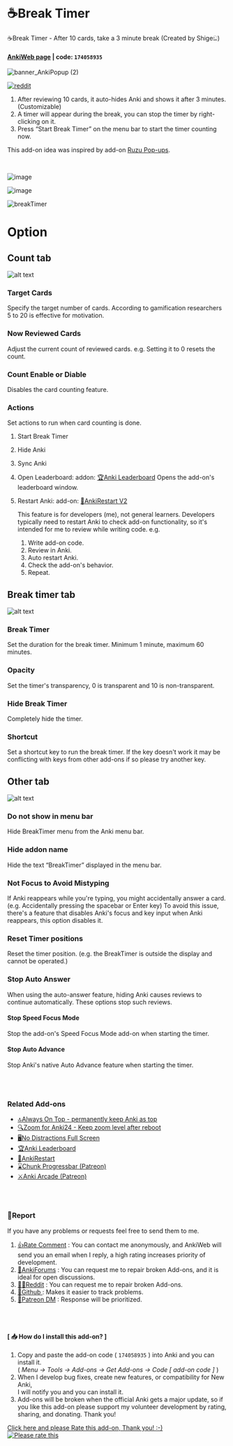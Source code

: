 # ☕Break Timer

☕Break Timer - After 10 cards, take a 3 minute break (Created by Shigeඞ)

#### [AnkiWeb page](https://ankiweb.net/shared/info/174058935) | code: `174058935`


<!--  -->


![banner_AnkiPopup (2)](https://github.com/user-attachments/assets/cac2621a-71e9-4487-ada3-45cbf248e2ca)  

[![reddit](https://github.com/shigeyukey/AnkiRestart/assets/124401518/85368aad-6f50-4335-8858-7a30a66fb065)](https://www.reddit.com/user/Shige-yuki)  

1. After reviewing 10 cards, it auto-hides Anki and shows it after 3 minutes. (Customizable)
2. A timer will appear during the break, you can stop the timer by right-clicking on it.
3.  Press “Start Break Timer” on the menu bar to start the timer counting now.

This add-on idea was inspired by add-on [Ruzu Pop-ups](https://ankiweb.net/shared/info/1736169259).

<br>

![image](https://github.com/user-attachments/assets/9c54c646-df0b-4299-a29a-9b185b0b240f) 

![image](https://github.com/user-attachments/assets/8fc7c94b-11fb-4407-a8ce-703cc70da8a4)  

![breakTimer](https://github.com/user-attachments/assets/843d28c3-c098-4e54-beef-0ac30ce9472c)  



# Option

## Count tab

![alt text](images/break-timer/00.png)

### Target Cards

Specify the target number of cards. According to gamification researchers 5 to 20 is effective for motivation.

### Now Reviewed Cards

Adjust the current count of reviewed cards. e.g. Setting it to 0 resets the count.


### Count Enable or Diable

Disables the card counting feature.

### Actions

Set actions to run when card counting is done.

1. Start Break Timer
2. Hide Anki
2. Sync Anki

3. Open Leaderboard: addon: [🏆Anki Leaderboard](https://ankiweb.net/shared/info/175794613)
    Opens the add-on's leaderboard window. 

4. Restart Anki: add-on: [🔂AnkiRestart V2](https://ankiweb.net/shared/info/1766024579)

    This feature is for developers (me), not general learners. Developers typically need to restart Anki to check add-on functionality, so it's intended for me to review while writing code. e.g.
      1. Write add-on code.
      2. Review in Anki.
      3. Auto restart Anki.
      4. Check the add-on's behavior.
      5. Repeat.



## Break timer tab

![alt text](images/break-timer/01.png)

### Break Timer

Set the duration for the break timer. Minimum 1 minute, maximum 60 minutes.

### Opacity

Set the timer's transparency, 0 is transparent and 10 is non-transparent.

### Hide Break Timer

Completely hide the timer.


### Shortcut

Set a shortcut key to run the break timer. If the key doesn't work it may be conflicting with keys from other add-ons if so please try another key.



## Other tab

![alt text](images/break-timer/02.png)

### Do not show in menu bar

Hide BreakTimer menu from the Anki menu bar.

### Hide addon name

Hide the text “BreakTimer” displayed in the menu bar.

### Not Focus to Avoid Mistyping

If Anki reappears while you're typing, you might accidentally answer a card. (e.g. Accidentally pressing the spacebar or Enter key) To avoid this issue, there's a feature that disables Anki's focus and key input when Anki reappears, this option disables it.

### Reset Timer positions

Reset the timer position. (e.g. the BreakTimer is outside the display and cannot be operated.)

### Stop Auto Answer

When using the auto-answer feature, hiding Anki causes reviews to continue automatically. These options stop such reviews.

#### Stop Speed Focus Mode

Stop the add-on's Speed Focus Mode add-on when starting the timer.

#### Stop Auto Advance

Stop Anki's native Auto Advance feature when starting the timer.




<br><br>

### Related Add-ons

 *  [🔝Always On Top - permanently keep Anki as top](https://ankiweb.net/shared/info/1045980020)
 *  [🔍️Zoom for Anki24 - Keep zoom level after reboot](https://ankiweb.net/shared/info/1923741581)
 *  [🖥️No Distractions Full Screen ](https://ankiweb.net/shared/info/1370336700)
 *  [🏆Anki Leaderboard](anki-leaderboard.md)
 *  [🔂AnkiRestart](ankirestart.md)
 *  [⌛️Chunk Progressbar (Patreon)](progress-bar-for-anki.md)
 *  [⚔️️Anki Arcade (Patreon)](AnkiArcade/Home.md)

<br><br>

### 🚨Report

If you have any problems or requests feel free to send them to me.

  1. <a href="https://ankiweb.net/shared/review/174058935" target="_blank">👍️Rate Comment</a> : You can contact me anonymously, and AnkiWeb will send you an email when I reply, a high rating increases priority of development.
  2. <a href="https://forums.ankiweb.net/t/support-thread-anki-pop-up-after-10-cards-take-a-3-minute-break-by-shige/41242" target="_blank">🌟AnkiForums</a> : You can request me to repair broken Add-ons, and it is ideal for open discussions.
  2. <a href="https://www.reddit.com/r/Anki/comments/1b0eybn/simple_fix_of_broken_addons_for_the_latest_anki/" target="_blank">👩‍🚀Reddit</a> : You can request me to repair broken Add-ons.
  3. <a href="https://github.com/shigeyukey/my_addons/issues" target="_blank">🐙Github </a> : Makes it easier to track problems.
  4. <a href="https://www.patreon.com/Shigeyuki" target="_blank">💖Patreon DM</a> : Response will be prioritized.


<br><br>


#### \[ 📥 How do I install this add-on? ]
1. Copy and paste the add-on code ( `174058935` )  into Anki and you can install it.<br>
    ( *Menu -> Tools -> Add-ons -> Get Add-ons -> Code \[ add-on code ]* )
2. When I develop bug fixes, create new features, or compatibility for New Anki,<br>
 I will notify you and you can install it.
3. Add-ons will be broken when the official Anki gets a major update, so if you like this add-on please support my volunteer development by rating, sharing, and donating. Thank you!<br>

[Click here and please Rate this add-on, Thank you! :-) <br>
 ![Please rate this](https://raw.githubusercontent.com/shigeyukey/my_addons/main/media_files/rate_this.gif)](https://ankiweb.net/shared/review/174058935)
